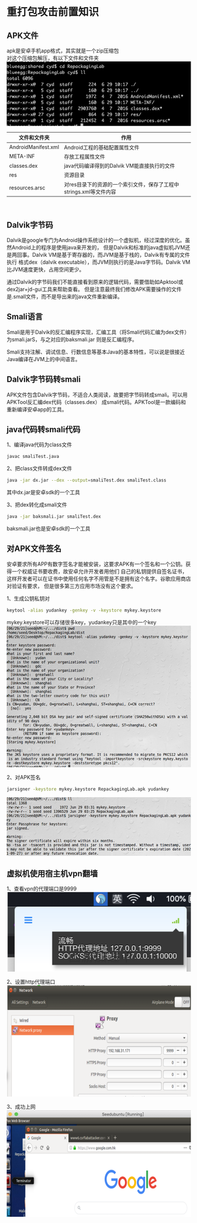# 重打包攻击前置知识

## APK文件

apk是安卓手机app格式，其实就是一个zip压缩包  
对这个压缩包解压，有以下文件和文件夹  
![apk目录文件](../img/anrepack-apkdir.png)

| 文件和文件夹 | 作用 |
| ---- | ---- |
| AndroidManifest.xml | Android工程的基础配置属性文件 |
| META-INF     | 存放工程属性文件   |
| classes.dex       | java代码编译得到的Dalvik VM能直接执行的文件    |
| res   |  资源目录  |
| resources.arsc | 对res目录下的资源的一个索引文件，保存了工程中strings.xml等文件内容 |  

</br>

## Dalvik字节码

Dalvik是google专门为Android操作系统设计的一个虚拟机，经过深度的优化。虽然Android上的程序是使用java来开发的，
但是Dalvik和标准的java虚拟机JVM还是两回事。Dalvik VM是基于寄存器的，而JVM是基于栈的，Dalvik有专属的文件执行
格式dex（dalvik executable），而JVM则执行的是Java字节码。Dalvik VM比JVM速度更快，占用空间更少。

通过Dalvik的字节码我们不能直接看到原来的逻辑代码，需要借助如Apktool或dex2jar+jd-gui工具来帮助查看。
但是注意最终我们修改APK需要操作的文件是.small文件，而不是导出来的java文件重新编译。

## Smali语言

Smali是用于Dalvik的反汇编程序实现，汇编工具（将Smali代码汇编为dex文件）为smali.jarS，与之对应的baksmali.jar
则是反汇编程序。

Smali支持注解、调试信息、行数信息等基本Java的基本特性，可以说是很接近Java编译在JVM上的中间语言。

## Dalvik字节码转smali

APK文件包含Dalvik字节码，不适合人类阅读，故要把字节码转成smali。可以用APKTool反汇编dex代码（classes.dex）
成smali代码。APKTool是一款编码和重新编译安卓app的工具。

## java代码转smali代码

1、编译java代码为class文件
```bash
javac smaliTest.java
```

2、把class文件转成dex文件  
```bash
java -jar dx.jar --dex --output=smaliTest.dex smaliTest.class
```
其中dx.jar是安卓sdk的一个工具  

3、把dex转化成smali文件  
```bash
java -jar baksmali.jar smaliTest.dex
```
baksmali.jar也是安卓sdk的一个工具

## 对APK文件签名  

安卓要求所有APP有数字签名才能被安装，这要求APK有一个签名和一个公钥。获得一个权威证书要收费，故安卓允许开发者用他们
自己的私钥提供自签名证书，这样开发者可以在证书中使用任何名字不用管是不是拥有这个名字。谷歌应用商店对验证有要求，
但是很多第三方应用市场没有这个要求。

1、生成公钥私钥对  
```bash
keytool -alias yudankey -genkey -v -keystore mykey.keystore
```
mykey.keystore可以存储很多key，yudankey只是其中的一个key  
![生成key](../img/anrepack-yudankey.png)

2、对APK签名  
```bash
jarsigner -keystore mykey.keystore RepackagingLab.apk yudankey
```
![对app签名](../img/anrepack-appsign.png)

## 虚拟机使用宿主机vpn翻墙

1、查看vpn的代理端口是9999  
![代理端口](../img/anrepack-port.png)

2、设置http代理端口  
![proxy](../img/anrepack-http-proxy.png)

3、成功上网  
![成功上网](../img/anrepack-visit-google.png)